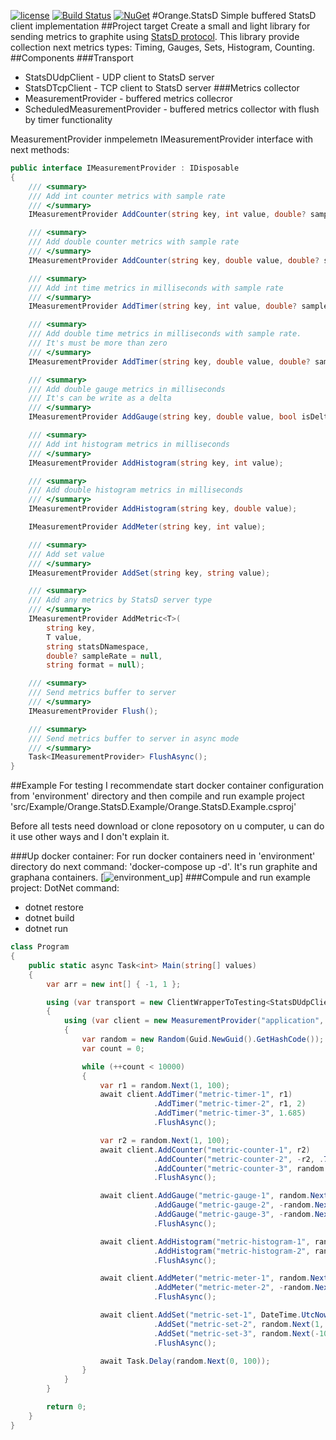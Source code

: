 [![license](https://img.shields.io/badge/license-MIT-blue.svg)](https://github.com/ReyStar/Orange.StatsD/blob/master/LICENSE)
[![Build Status](https://dev.azure.com/starandrey/starandrey/_apis/build/status/ReyStar.Orange.StatsD?branchName=master)](https://dev.azure.com/starandrey/starandrey/_build/latest?definitionId=1&branchName=master) [![NuGet](https://buildstats.info/nuget/Orange.StatsD?includePreReleases=true)](https://www.nuget.org/packages/Orange.StatsD/)
#Orange.StatsD
Simple buffered StatsD client implementation
##Project target
Create a small and light library for sending metrics to graphite using [StatsD protocol](https://github.com/statsd/statsd). This library provide collection next metrics types: Timing, Gauges, Sets, Histogram, Counting.
##Components
###Transport
  - StatsDUdpClient - UDP client to StatsD server 
  - StatsDTcpClient - TCP client to StatsD server
###Metrics collector
  - MeasurementProvider - buffered metrics collecror
  - ScheduledMeasurementProvider - buffered metrics collector with flush by timer functionality
  
MeasurementProvider inmpelemetn IMeasurementProvider interface with next methods:

```csharp
public interface IMeasurementProvider : IDisposable
{
    /// <summary>
    /// Add int counter metrics with sample rate
    /// </summary>
    IMeasurementProvider AddCounter(string key, int value, double? sampleRate = null);

    /// <summary>
    /// Add double counter metrics with sample rate
    /// </summary>
    IMeasurementProvider AddCounter(string key, double value, double? sampleRate = null);

    /// <summary>
    /// Add int time metrics in milliseconds with sample rate
    /// </summary>
    IMeasurementProvider AddTimer(string key, int value, double? sampleRate = null);

    /// <summary>
    /// Add double time metrics in milliseconds with sample rate. 
    /// It's must be more than zero
    /// </summary>
    IMeasurementProvider AddTimer(string key, double value, double? sampleRate = null);

    /// <summary>
    /// Add double gauge metrics in milliseconds
    /// It's can be write as a delta
    /// </summary>
    IMeasurementProvider AddGauge(string key, double value, bool isDelta = false);

    /// <summary>
    /// Add int histogram metrics in milliseconds
    /// </summary>
    IMeasurementProvider AddHistogram(string key, int value);

    /// <summary>
    /// Add double histogram metrics in milliseconds
    /// </summary>
    IMeasurementProvider AddHistogram(string key, double value);

    IMeasurementProvider AddMeter(string key, int value);

    /// <summary>
    /// Add set value
    /// </summary>
    IMeasurementProvider AddSet(string key, string value);

    /// <summary>
    /// Add any metrics by StatsD server type
    /// </summary>
    IMeasurementProvider AddMetric<T>(
        string key,
        T value,
        string statsDNamespace,
        double? sampleRate = null,
        string format = null);

    /// <summary>
    /// Send metrics buffer to server
    /// </summary>
    IMeasurementProvider Flush();

    /// <summary>
    /// Send metrics buffer to server in async mode
    /// </summary>
    Task<IMeasurementProvider> FlushAsync();
}
```
  
##Example
For testing I recommendate start docker container configuration from 'environment' directory and then compile and run example project 'src/Example/Orange.StatsD.Example/Orange.StatsD.Example.csproj'

Before all tests need download or clone reposotory on u computer, u can do it use other ways and I don't explain it.

###Up docker container:
For run docker containers need in 'environment' directory do next command: 'docker-compose up -d'. It's run graphite and graphana containers. 
[![environment_up](https://github.com/ReyStar/Orange.StatsD/tree/master/documentation/img/environment_up.png)]
###Compule and run example project:
DotNet command: 
  - dotnet restore
  - dotnet build
  - dotnet run

```csharp
class Program
{
    public static async Task<int> Main(string[] values)
    {
        var arr = new int[] { -1, 1 };

        using (var transport = new ClientWrapperToTesting<StatsDUdpClient>(new StatsDUdpClient("localhost", 8125)))
        {
            using (var client = new MeasurementProvider("application", transport))
            {
                var random = new Random(Guid.NewGuid().GetHashCode());
                var count = 0;

                while (++count < 10000)
                {
                    var r1 = random.Next(1, 100);
                    await client.AddTimer("metric-timer-1", r1)
                                .AddTimer("metric-timer-2", r1, 2)
                                .AddTimer("metric-timer-3", 1.685)
                                .FlushAsync();

                    var r2 = random.Next(1, 100);
                    await client.AddCounter("metric-counter-1", r2)
                                .AddCounter("metric-counter-2", -r2, .75)
                                .AddCounter("metric-counter-3", random.NextDouble())
                                .FlushAsync();

                    await client.AddGauge("metric-gauge-1", random.NextDouble())
                                .AddGauge("metric-gauge-2", -random.NextDouble(), true)
                                .AddGauge("metric-gauge-3", -random.NextDouble())
                                .FlushAsync();

                    await client.AddHistogram("metric-histogram-1", random.Next(-100, 100))
                                .AddHistogram("metric-histogram-2", random.NextDouble() * arr[random.Next(0, 2)])
                                .FlushAsync();

                    await client.AddMeter("metric-meter-1", random.Next(1, 100))
                                .AddMeter("metric-meter-2", -random.Next(1, 100))
                                .FlushAsync();

                    await client.AddSet("metric-set-1", DateTime.UtcNow.ToString("HH:mm:ss"))
                                .AddSet("metric-set-2", random.Next(1, 100).ToString())
                                .AddSet("metric-set-3", random.Next(-100, 100).ToString())
                                .FlushAsync();

                    await Task.Delay(random.Next(0, 100));
                }
            }
        }

        return 0;
    }
}
```
